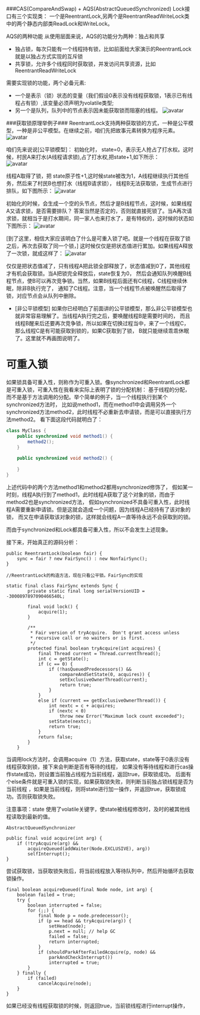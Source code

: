 ###CAS(CompareAndSwap) + AQS(AbstractQueuedSynchronized)
Lock接口有三个实现类：
一个是ReentrantLock,另两个是ReentrantReadWriteLock类中的两个静态内部类ReadLock和WriteLock。

AQS的两种功能
从使用层面来说，AQS的功能分为两种：独占和共享
- 独占锁，每次只能有一个线程持有锁，比如前面给大家演示的ReentrantLock就是以独占方式实现的互斥锁
- 共享锁，允许多个线程同时获取锁，并发访问共享资源，比如ReentrantReadWriteLock

需要实现锁的功能，两个必备元素:
- 一个是表示（锁）状态的变量（我们假设0表示没有线程获取锁，1表示已有线程占有锁）,该变量必须声明为volatile类型;
- 另一个是队列，队列中的节点表示因未能获取锁而阻塞的线程。
![avatar](Lock/AQS队列.png)



###获取锁原理举例子###
ReentrantLock支持两种获取锁的方式，一种是公平模型，一种是非公平模型。在继续之前，咱们先把故事元素转换为程序元素。
![avatar](Lock/三个角色.png)

咱们先来说说[公平锁模型]：
初始化时， state=0，表示无人抢占了打水权。这时候，村民A来打水(A线程请求锁),占了打水权,把state+1,如下所示：  
![avatar](Lock/过程1.png)

线程A取得了锁，把 state原子性+1,这时候state被改为1，A线程继续执行其他任务，然后来了村民B也想打水（线程B请求锁），
线程B无法获取锁，生成节点进行排队，如下图所示：
![avatar](Lock/过程2.png)

初始化的时候，会生成一个空的头节点，然后才是B线程节点，这时候，如果线程A又请求锁，是否需要排队？
答案当然是否定的，否则就直接死锁了。当A再次请求锁，就相当于是打水期间，同一家人也来打水了，是有特权的，这时候的状态如下图所示：
![avatar](Lock/过程3.png)

[到了这里，相信大家应该明白了什么是可重入锁了吧。就是一个线程在获取了锁之后，再次去获取了同一个锁，]
这时候仅仅是把状态值进行累加。如果线程A释放了一次锁，就成这样了：
![avatar](Lock/过程4.png)

仅仅是把状态值减了，只有线程A把此锁全部释放了，状态值减到0了，其他线程才有机会获取锁。当A把锁完全释放后，state恢复为0，
然后会通知队列唤醒B线程节点，使B可以再次竞争锁。当然，如果B线程后面还有C线程，C线程继续休眠，除非B执行完了，
通知了C线程。注意，当一个线程节点被唤醒然后取得了锁，对应节点会从队列中删除。

- [非公平锁模型]
如果你已经明白了前面讲的公平锁模型，那么非公平锁模型也就非常容易理解了。当线程A执行完之后，要唤醒线程B是需要时间的，
而且线程B醒来后还要再次竞争锁，所以如果在切换过程当中，来了一个线程C，那么线程C是有可能获取到锁的，如果C获取到了锁，
B就只能继续乖乖休眠了。这里就不再画图说明了。 

# 可重入锁
如果锁具备可重入性，则称作为可重入锁。像synchronized和ReentrantLock都是可重入锁，可重入性在我看来实际上表明了锁的分配机制：
基于线程的分配，而不是基于方法调用的分配。举个简单的例子，当一个线程执行到某个synchronized方法时，
比如说method1，而在method1中会调用另外一个synchronized方法method2，此时线程不必重新去申请锁，而是可以直接执行方法method2。
看下面这段代码就明白了：
```java
class MyClass {
    public synchronized void method1() {
        method2();
    }
      
    public synchronized void method2() {
          
    }
}
```
上述代码中的两个方法method1和method2都用synchronized修饰了，
假如某一时刻，线程A执行到了method1，此时线程A获取了这个对象的锁，而由于method2也是synchronized方法，
假如synchronized不具备可重入性，此时线程A需要重新申请锁。但是这就会造成一个问题，因为线程A已经持有了该对象的锁，
而又在申请获取该对象的锁，这样就会线程A一直等待永远不会获取到的锁。

而由于synchronized和Lock都具备可重入性，所以不会发生上述现象。

接下来，开始真正的源码分析：
```
public ReentrantLock(boolean fair) {
    sync = fair ? new FairSync() : new NonfairSync();
}

//ReentrantLock的构造方法，现在只看公平锁。FairSync的实现

static final class FairSync extends Sync {
        private static final long serialVersionUID = -3000897897090466540L;
 
        final void lock() {
            acquire(1);
        }
 
        /**
         * Fair version of tryAcquire.  Don't grant access unless
         * recursive call or no waiters or is first.
         */
        protected final boolean tryAcquire(int acquires) {
            final Thread current = Thread.currentThread();
            int c = getState();
            if (c == 0) {
                if (!hasQueuedPredecessors() &&
                    compareAndSetState(0, acquires)) {
                    setExclusiveOwnerThread(current);
                    return true;
                }
            }
            else if (current == getExclusiveOwnerThread()) {
                int nextc = c + acquires;
                if (nextc < 0)
                    throw new Error("Maximum lock count exceeded");
                setState(nextc);
                return true;
            }
            return false;
        }
    }
```
当调用lock方法时，会调用acquire（1）方法，获取state，state等于0表示没有线程获取到锁，接下来会判断是否有等待的线程，
如果没有等待线程和进行cas操作state成功，则设置当前独占线程为当前线程，返回true，获取锁成功。
后面有个else条件就是可重入锁的实现，如果获取锁失败，则判断当前独占锁线程是否为当前线程
，如果是当前线程，则将state进行加一操作，并返回true，获取锁成功。否则获取锁失败。

注意事项：state 使用了volatile关键字，使state被线程修改时，及时的被其他线程读取到最新的值。
```
AbstractQueuedSynchronizer

public final void acquire(int arg) {
    if (!tryAcquire(arg) &&
        acquireQueued(addWaiter(Node.EXCLUSIVE), arg))
        selfInterrupt();
}
```

尝试获取锁，当获取锁失败后，将当前线程放入等待队列中，然后开始循环去获取锁操作。
```
final boolean acquireQueued(final Node node, int arg) {
    boolean failed = true;
    try {
        boolean interrupted = false;
        for (;;) {
            final Node p = node.predecessor();
            if (p == head && tryAcquire(arg)) {
                setHead(node);
                p.next = null; // help GC
                failed = false;
                return interrupted;
            }
            if (shouldParkAfterFailedAcquire(p, node) &&
                parkAndCheckInterrupt())
                interrupted = true;
        }
    } finally {
        if (failed)
            cancelAcquire(node);
    }
}
```
如果已经没有线程获取锁的时候，则返回true，当前锁线程进行interrupt操作，